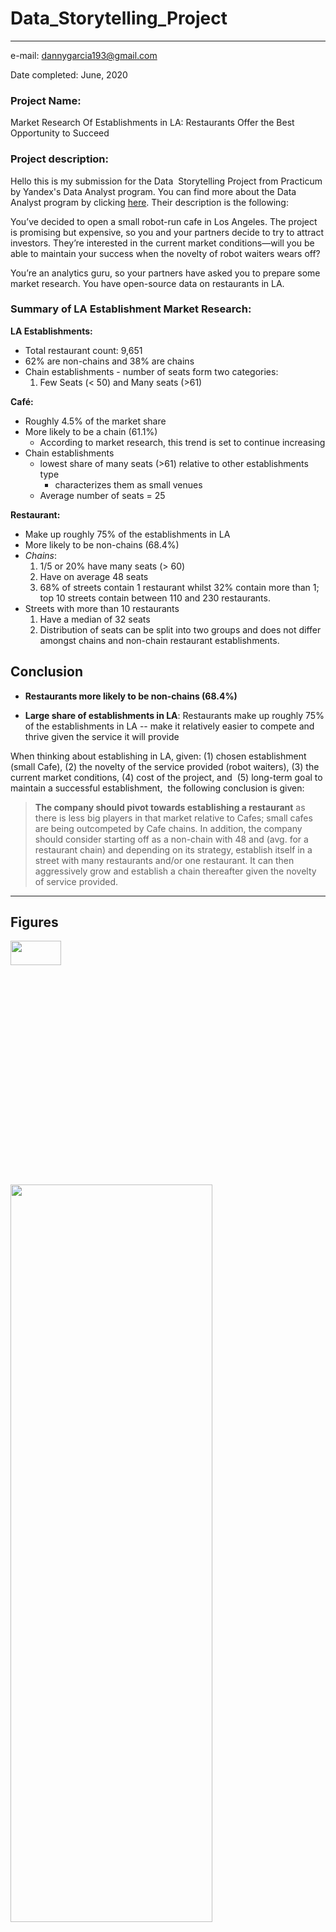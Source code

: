 # Data_Storytelling_Project
* * *

e-mail: [dannygarcia193@gmail.com](mailto:dannygarcia193@gmail.com )

Date completed: June, 2020

### **Project Name:** 

Market Research Of Establishments in LA: Restaurants Offer the Best Opportunity to Succeed

### **Project description:**

Hello this is my submission for the Data  Storytelling Project from Practicum by Yandex's Data Analyst program. You can find more about the Data Analyst program by clicking [here](https://practicum.yandex.com/data-analyst/). Their description is the following:

You’ve decided to open a small robot-run cafe in Los Angeles. The project is promising but expensive, so you and your partners decide to try to attract investors. They’re interested in the current market conditions—will you be able to maintain your success when the novelty of robot waiters wears off?

You’re an analytics guru, so your partners have asked you to prepare some market research. You have open-source data on restaurants in LA.

### **Summary of LA Establishment Market Research:**

**LA Establishments:**

*   Total restaurant count: 9,651
*   62% are non-chains and 38% are chains
*   Chain establishments - number of seats form two categories:
    1.  Few Seats (< 50) and Many seats (>61)

**Café:**

*   Roughly 4.5% of the market share
*   More likely to be a chain (61.1%) 
    * According to market research, this trend is set to continue increasing
*   Chain establishments
    * lowest share of many seats (>61) relative to other establishments type
        * characterizes them as small venues
    * Average number of seats = 25

**Restaurant:**

*   Make up roughly 75% of the establishments in LA
*   More likely to be non-chains (68.4%)
*   _Chains_:
    1.  1/5 or 20% have many seats (> 60)
    2.  Have on average 48 seats
    3.  68% of streets contain 1 restaurant whilst 32% contain more than 1; top 10 streets contain between 110 and 230 restaurants.
*   Streets with more than 10 restaurants
    1.  Have a median of 32 seats
    2.  Distribution of seats can be split into two groups and does not differ amongst chains and non-chain restaurant establishments.

**Conclusion**
--------------

 *   **Restaurants more likely to be non-chains (68.4%)**

 *   **Large share of establishments in LA**: Restaurants make up roughly 75% of the establishments in LA -- make it relatively easier to compete and thrive given the service it will provide

When thinking about establishing in LA, given: (1) chosen establishment (small Cafe), (2) the novelty of the service provided (robot waiters), (3) the current market conditions, (4) cost of the project, and  (5) long-term goal to maintain a successful establishment,  the following conclusion is given:

> **The company should pivot towards establishing a restaurant** as there is less big players in that market relative to Cafes; small cafes are being outcompeted by Cafe chains. In addition, the company should consider starting off as a non-chain with 48 and (avg. for a restaurant chain) and depending on its strategy, establish itself in a street with many restaurants and/or one restaurant. It can then aggressively grow and establish a chain thereafter given the novelty of service provided.

* * *

**Figures**
-----------
<img src="https://github.com/dannygarcia193/dannygarcia193.github.io/raw/master/images/Screenshot_124.png?raw=true" width="40%" height="10%">
<img src="https://github.com/dannygarcia193/dannygarcia193.github.io/raw/master/images/Screenshot_125.png?raw=true" width="80%" height="55%">
<img src="https://github.com/dannygarcia193/dannygarcia193.github.io/raw/master/images/Screenshot_126.png?raw=true" width="80%" height="40%">
<img src="https://github.com/dannygarcia193/dannygarcia193.github.io/raw/master/images/Screenshot_127.png?raw=true" width="80%" height="50%">
<img src="https://github.com/dannygarcia193/dannygarcia193.github.io/raw/master/images/Screenshot_128.png?raw=true" width="80%" height="50%">
<img src="https://github.com/dannygarcia193/dannygarcia193.github.io/raw/master/images/Screenshot_129.png?raw=true" width="80%" height="50%">
<img src="https://github.com/dannygarcia193/dannygarcia193.github.io/raw/master/images/Screenshot_130.png?raw=true" width="80%" height="50%">  
<img src="https://github.com/dannygarcia193/dannygarcia193.github.io/raw/master/images/Screenshot_131.png?raw=true" width="80%" height="50%"> 

* * *


